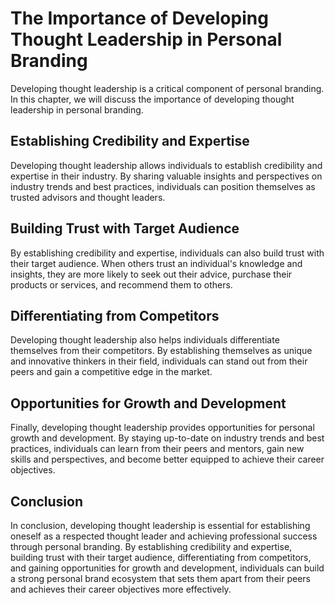 The Importance of Developing Thought Leadership in Personal Branding
==============================================================================================================

Developing thought leadership is a critical component of personal branding. In this chapter, we will discuss the importance of developing thought leadership in personal branding.

Establishing Credibility and Expertise
--------------------------------------

Developing thought leadership allows individuals to establish credibility and expertise in their industry. By sharing valuable insights and perspectives on industry trends and best practices, individuals can position themselves as trusted advisors and thought leaders.

Building Trust with Target Audience
-----------------------------------

By establishing credibility and expertise, individuals can also build trust with their target audience. When others trust an individual's knowledge and insights, they are more likely to seek out their advice, purchase their products or services, and recommend them to others.

Differentiating from Competitors
--------------------------------

Developing thought leadership also helps individuals differentiate themselves from their competitors. By establishing themselves as unique and innovative thinkers in their field, individuals can stand out from their peers and gain a competitive edge in the market.

Opportunities for Growth and Development
----------------------------------------

Finally, developing thought leadership provides opportunities for personal growth and development. By staying up-to-date on industry trends and best practices, individuals can learn from their peers and mentors, gain new skills and perspectives, and become better equipped to achieve their career objectives.

Conclusion
----------

In conclusion, developing thought leadership is essential for establishing oneself as a respected thought leader and achieving professional success through personal branding. By establishing credibility and expertise, building trust with their target audience, differentiating from competitors, and gaining opportunities for growth and development, individuals can build a strong personal brand ecosystem that sets them apart from their peers and achieves their career objectives more effectively.
